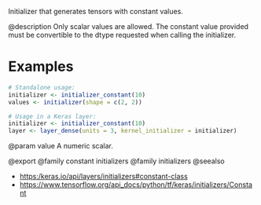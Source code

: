 Initializer that generates tensors with constant values.

@description
Only scalar values are allowed.
The constant value provided must be convertible to the dtype requested
when calling the initializer.

# Examples

```r
# Standalone usage:
initializer <- initializer_constant(10)
values <- initializer(shape = c(2, 2))
```


```r
# Usage in a Keras layer:
initializer <- initializer_constant(10)
layer <- layer_dense(units = 3, kernel_initializer = initializer)
```

@param value
A numeric scalar.

@export
@family constant initializers
@family initializers
@seealso
+ <https:/keras.io/api/layers/initializers#constant-class>
+ <https://www.tensorflow.org/api_docs/python/tf/keras/initializers/Constant>
